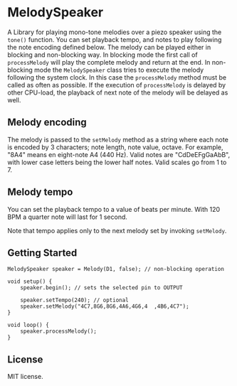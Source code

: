 MelodySpeaker
=============

A Library for playing mono-tone melodies over a piezo speaker using the `tone()` function.
You can set playback tempo, and notes to play following the note encoding defined below.
The melody can be played either in blocking and non-blocking way.
In blocking mode the first call of `processMelody` will play the complete melody and return at the end.
In non-blocking mode the `MelodySpeaker` class tries to execute the melody following the system clock.
In this case the `processMelody` method must be called as often as possible.
If the execution of `processMelody` is delayed by other CPU-load, the playback of next note of the melody will be delayed as well.

## Melody encoding

The melody is passed to the `setMelody` method as a string where each note is encoded by 3 characters; note length, note value, octave.
For example, "8A4" means en eight-note A4 (440 Hz).
Valid notes are "CdDeEFgGaAbB", with lower case letters being the lower half notes.
Valid scales go from 1 to 7.

## Melody tempo

You can set the playback tempo to a value of beats per minute.
With 120 BPM a quarter note will last for 1 second.

Note that tempo applies only to the next melody set by invoking `setMelody`.

## Getting Started

```
MelodySpeaker speaker = Melody(D1, false); // non-blocking operation

void setup() {
    speaker.begin(); // sets the selected pin to OUTPUT

    speaker.setTempo(240); // optional
    speaker.setMelody("4C7,8G6,8G6,4A6,4G6,4  ,4B6,4C7");
}

void loop() {
    speaker.processMelody();
}
```

## License

MIT license.
